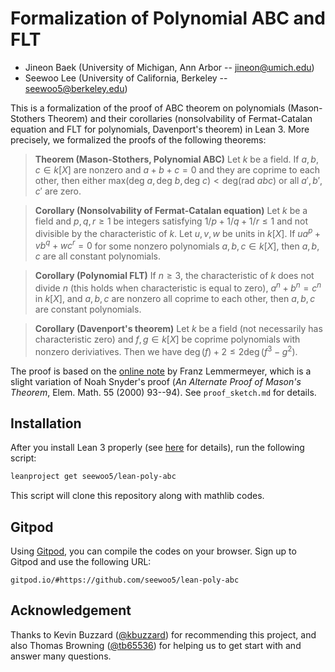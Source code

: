 # Formalization of Polynomial ABC and FLT

- Jineon Baek (University of Michigan, Ann Arbor -- jineon@umich.edu)
- Seewoo Lee (University of California, Berkeley -- seewoo5@berkeley.edu)

This is a formalization of the proof of ABC theorem on polynomials (Mason-Stothers Theorem) and their corollaries (nonsolvability of Fermat-Catalan equation and FLT for polynomials, Davenport's theorem) in Lean 3.
More precisely, we formalized the proofs of the following theorems:

> **Theorem (Mason-Stothers, Polynomial ABC)** Let $k$ be a field. If $a, b, c \in k[X]$ are nonzero and $a + b + c = 0$ and they are coprime to each other, then either $\text{max}(\text{deg } a, \text{deg }b, \text{deg }c) < \text{deg} (\text{rad } a b c)$ or all $a', b', c'$ are zero.

> **Corollary (Nonsolvability of Fermat-Catalan equation)** Let $k$ be a field and $p, q, r \geq 1$ be integers satisfying $1/p + 1/q + 1/r \leq 1$ and not divisible by the characteristic of $k$. Let $u, v, w$ be units in $k[X]$.
If $ua^p + vb^q + wc^r = 0$ for some nonzero polynomials $a, b, c \in k[X]$, then $a, b, c$ are all constant polynomials.

> **Corollary (Polynomial FLT)** If $n \geq 3$, the characteristic of $k$ does not divide $n$ (this holds when characteristic is equal to zero), $a^n+b^n=c^n$ in $k[X]$, and $a, b, c$ are nonzero all coprime to each other, then $a, b, c$ are constant polynomials.

> **Corollary (Davenport's theorem)** Let $k$ be a field (not necessarily has characteristic zero) and $f, g \in k[X]$ be coprime polynomials with nonzero deriviatives. Then we have $\deg (f) + 2 \le 2 \deg (f^3 - g^2)$.

The proof is based on the [online note] by Franz Lemmermeyer, which is a slight variation of Noah Snyder's proof (*An Alternate Proof of Mason's Theorem*, Elem. Math. 55 (2000) 93--94).
See `proof_sketch.md` for details.

## Installation

After you install Lean 3 properly (see [here](https://leanprover-community.github.io/get_started.html) for details), run the following script:

```sh
leanproject get seewoo5/lean-poly-abc
```

This script will clone this repository along with mathlib codes.

## Gitpod

Using [Gitpod](https://www.gitpod.io/), you can compile the codes on your browser. Sign up to Gitpod and use the following URL:

```
gitpod.io/#https://github.com/seewoo5/lean-poly-abc
```

## Acknowledgement

Thanks to Kevin Buzzard ([@kbuzzard](https://github.com/kbuzzard)) for recommending this project, and also Thomas Browning ([@tb65536](https://github.com/tb65536)) for helping us to get start with and answer many questions.

[online note]: http://www.fen.bilkent.edu.tr/~franz/ag05/ag-02.pdf
